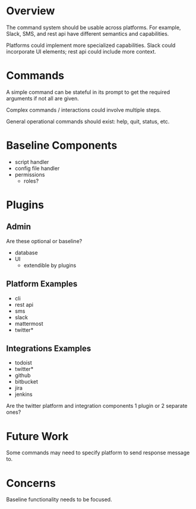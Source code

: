 # Overview

The command system should be usable across platforms. For example, Slack, SMS, and rest api have different semantics and capabilities.

Platforms could implement more specialized capabilities. Slack could incorporate UI elements; rest api could include more context.

# Commands

A simple command can be stateful in its prompt to get the required arguments if not all are given.

Complex commands / interactions could involve multiple steps.

General operational commands should exist: help, quit, status, etc.

# Baseline Components

* script handler
* config file handler
* permissions
  * roles?

# Plugins

## Admin

Are these optional or baseline?

* database
* UI
  * extendible by plugins

## Platform Examples

* cli
* rest api
* sms
* slack
* mattermost
* twitter*

## Integrations Examples

* todoist
* twitter*
* github
* bitbucket
* jira
* jenkins

Are the twitter platform and integration components 1 plugin or 2 separate ones?

# Future Work

Some commands may need to specify platform to send response message to.

# Concerns

Baseline functionality needs to be focused.
